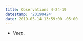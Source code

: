 ```yaml
---
title: Observations 4-24-19
datestamp: '20190424'
date: 2019-05-14 13:59:00 -05:00
---
```


- *Veep*.
